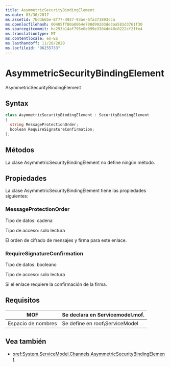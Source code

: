```yaml
---
title: AsymmetricSecurityBindingElement
ms.date: 03/30/2017
ms.assetid: 7bd3b6be-8f77-4927-93ae-6fa371893cca
ms.openlocfilehash: 00485ff80a0064e700d99203de3aa581d3761f30
ms.sourcegitcommit: bc293b14af795e0e999e3304dd40c0222cf2ffe4
ms.translationtype: MT
ms.contentlocale: es-ES
ms.lasthandoff: 11/26/2020
ms.locfileid: "96255733"
---
```

# <a name="asymmetricsecuritybindingelement"></a>AsymmetricSecurityBindingElement

AsymmetricSecurityBindingElement  
  
## <a name="syntax"></a>Syntax  
  
```csharp
class AsymmetricSecurityBindingElement : SecurityBindingElement  
{  
  string MessageProtectionOrder;  
  boolean RequireSignatureConfirmation;  
};  
```  
  
## <a name="methods"></a>Métodos  

 La clase AsymmetricSecurityBindingElement no define ningún método.  
  
## <a name="properties"></a>Propiedades  

 La clase AsymmetricSecurityBindingElement tiene las propiedades siguientes:  
  
### <a name="messageprotectionorder"></a>MessageProtectionOrder  

 Tipo de datos: cadena  
  
 Tipo de acceso: solo lectura  
  
 El orden de cifrado de mensajes y firma para este enlace.  
  
### <a name="requiresignatureconfirmation"></a>RequireSignatureConfirmation  

 Tipo de datos: booleano  
  
 Tipo de acceso: solo lectura  
  
 Si el enlace requiere la confirmación de la firma.  
  
## <a name="requirements"></a>Requisitos  
  
|MOF|Se declara en Servicemodel.mof.|  
|---------|-----------------------------------|  
|Espacio de nombres|Se define en root\ServiceModel|  
  
## <a name="see-also"></a>Vea también

- <xref:System.ServiceModel.Channels.AsymmetricSecurityBindingElement>
